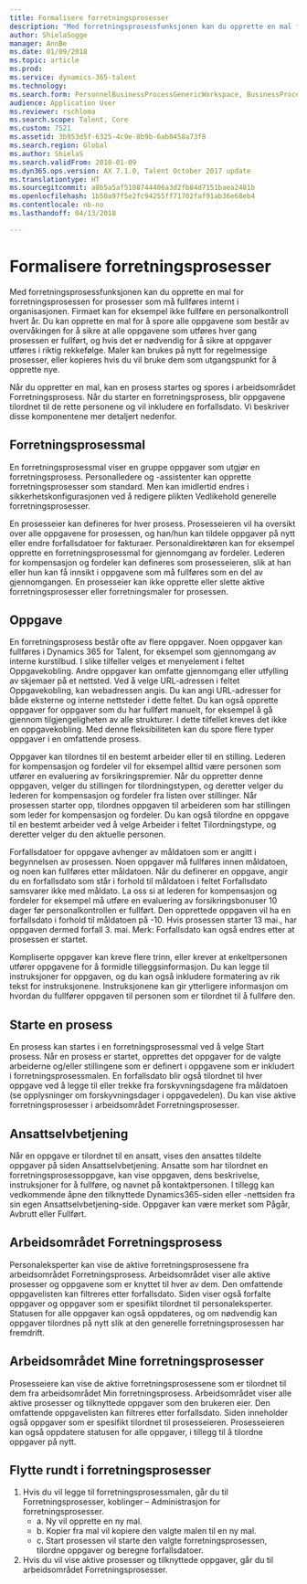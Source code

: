 ```yaml
---
title: Formalisere forretningsprosesser
description: "Med forretningsprosessfunksjonen kan du opprette en mal for forretningsprosessen for prosesser som må fullføres internt i organisasjonen."
author: ShielaSogge
manager: AnnBe
ms.date: 01/09/2018
ms.topic: article
ms.prod: 
ms.service: dynamics-365-talent
ms.technology: 
ms.search.form: PersonnelBusinessProcessGenericWorkspace, BusinessProcessGenericTemplateListpage, BusinessProcessGenericMyTemplates, BusinessProcessGroupAssignment
audience: Application User
ms.reviewer: rschloma
ms.search.scope: Talent, Core
ms.custom: 7521
ms.assetid: 3b953d5f-6325-4c9e-8b9b-6ab0458a73f8
ms.search.region: Global
ms.author: ShielaS
ms.search.validFrom: 2018-01-09
ms.dyn365.ops.version: AX 7.1.0, Talent October 2017 update
ms.translationtype: HT
ms.sourcegitcommit: a8b5a5af5108744406a3d2fb84d7151baea2481b
ms.openlocfilehash: 1b50a97f5e2fc94255ff71702faf91ab36e68eb4
ms.contentlocale: nb-no
ms.lasthandoff: 04/13/2018

---
```

# <a name="formalize-business-processes"></a>Formalisere forretningsprosesser
Med forretningsprosessfunksjonen kan du opprette en mal for forretningsprosessen for prosesser som må fullføres internt i organisasjonen. Firmaet kan for eksempel ikke fullføre en personalkontroll hvert år. Du kan opprette en mal for å spore alle oppgavene som består av overvåkingen for å sikre at alle oppgavene som utføres hver gang prosessen er fullført, og hvis det er nødvendig for å sikre at oppgaver utføres i riktig rekkefølge. Maler kan brukes på nytt for regelmessige prosesser, eller kopieres hvis du vil bruke dem som utgangspunkt for å opprette nye.

Når du oppretter en mal, kan en prosess startes og spores i arbeidsområdet Forretningsprosess.  Når du starter en forretningsprosess, blir oppgavene tilordnet til de rette personene og vil inkludere en forfallsdato. Vi beskriver disse komponentene mer detaljert nedenfor.

## <a name="business-process-template"></a>Forretningsprosessmal
En forretningsprosessmal viser en gruppe oppgaver som utgjør en forretningsprosess. Personalledere og -assistenter kan opprette forretningsprosesser som standard.  Men kan imidlertid endres i sikkerhetskonfigurasjonen ved å redigere plikten Vedlikehold generelle forretningsprosesser.

En prosesseier kan defineres for hver prosess. Prosesseieren vil ha oversikt over alle oppgavene for prosessen, og han/hun kan tildele oppgaver på nytt eller endre forfallsdatoer for fakturaer.  Personaldirektøren kan for eksempel opprette en forretningsprosessmal for gjennomgang av fordeler.  Lederen for kompensasjon og fordeler kan defineres som prosesseieren, slik at han eller hun kan få innsikt i oppgavene som må fullføres som en del av gjennomgangen.  En prosesseier kan ikke opprette eller slette aktive forretningsprosesser eller forretningsmaler for prosessen.

## <a name="task"></a>Oppgave
En forretningsprosess består ofte av flere oppgaver. Noen oppgaver kan fullføres i Dynamics 365 for Talent, for eksempel som gjennomgang av interne kurstilbud. I slike tilfeller velges et menyelement i feltet Oppgavekobling. Andre oppgaver kan omfatte gjennomgang eller utfylling av skjemaer på et nettsted. Ved å velge URL-adressen i feltet Oppgavekobling, kan webadressen angis. Du kan angi URL-adresser for både eksterne og interne nettsteder i dette feltet. Du kan også opprette oppgaver for oppgaver som du har fullført manuelt, for eksempel å gå gjennom tilgjengeligheten av alle strukturer. I dette tilfellet kreves det ikke en oppgavekobling. Med denne fleksibiliteten kan du spore flere typer oppgaver i en omfattende prosess.

Oppgaver kan tilordnes til en bestemt arbeider eller til en stilling. Lederen for kompensasjon og fordeler vil for eksempel alltid være personen som utfører en evaluering av forsikringspremier.   Når du oppretter denne oppgaven, velger du stillingen for tilordningstypen, og deretter velger du lederen for kompensasjon og fordeler fra listen over stillinger. Når prosessen starter opp, tilordnes oppgaven til arbeideren som har stillingen som leder for kompensasjon og fordeler. Du kan også tilordne en oppgave til en bestemt arbeider ved å velge Arbeider i feltet Tilordningstype, og deretter velger du den aktuelle personen.

Forfallsdatoer for oppgave avhenger av måldatoen som er angitt i begynnelsen av prosessen. Noen oppgaver må fullføres innen måldatoen, og noen kan fullføres etter måldatoen.  Når du definerer en oppgave, angir du en forfallsdato som står i forhold til måldatoen i feltet Forfallsdato samsvarer ikke med måldato. La oss si at lederen for kompensasjon og fordeler for eksempel må utføre en evaluering av forsikringsbonuser 10 dager før personalkontrollen er fullført. Den opprettede oppgaven vil ha en forfallsdato i forhold til måldatoen på -10. Hvis prosessen starter 13 mai., har oppgaven dermed forfall 3. mai. Merk: Forfallsdato kan også endres etter at prosessen er startet.

Kompliserte oppgaver kan kreve flere trinn, eller krever at enkeltpersonen utfører oppgavene for å formidle tilleggsinformasjon. Du kan legge til instruksjoner for oppgaven, og du kan også inkludere formatering av rik tekst for instruksjonene. Instruksjonene kan gir ytterligere informasjon om hvordan du fullfører oppgaven til personen som er tilordnet til å fullføre den.

## <a name="starting-a-process"></a>Starte en prosess
En prosess kan startes i en forretningsprosessmal ved å velge Start prosess.  Når en prosess er startet, opprettes det oppgaver for de valgte arbeiderne og/eller stillingene som er definert i oppgavene som er inkludert i forretningsprosessmalen. En forfallsdato blir også tilordnet til hver oppgave ved å legge til eller trekke fra forskyvningsdagene fra måldatoen (se opplysninger om forskyvningsdager i oppgavedelen). Du kan vise aktive forretningsprosesser i arbeidsområdet Forretningsprosesser. 

## <a name="employee-self-service"></a>Ansattselvbetjening
Når en oppgave er tilordnet til en ansatt, vises den ansattes tildelte oppgaver på siden Ansattselvbetjening. Ansatte som har tilordnet en forretningsprosessoppgave, kan vise oppgaven, dens beskrivelse, instruksjoner for å fullføre, og navnet på kontaktpersonen. I tillegg kan vedkommende åpne den tilknyttede Dynamics365-siden eller -nettsiden fra sin egen Ansattselvbetjening-side. Oppgaver kan være merket som Pågår, Avbrutt eller Fullført.

## <a name="business-process-workspace"></a>Arbeidsområdet Forretningsprosess
Personaleksperter kan vise de aktive forretningsprosessene fra arbeidsområdet Forretningsprosess. Arbeidsområdet viser alle aktive prosesser og oppgavene som er knyttet til hver av dem. Den omfattende oppgavelisten kan filtreres etter forfallsdato. Siden viser også forfalte oppgaver og oppgaver som er spesifikt tilordnet til personaleksperter. Statusen for alle oppgaver kan også oppdateres, og om nødvendig kan oppgaver tilordnes på nytt slik at den generelle forretningsprosessen har fremdrift.

## <a name="my-business-processes-workspace"></a>Arbeidsområdet Mine forretningsprosesser
Prosesseiere kan vise de aktive forretningsprosessene som er tilordnet til dem fra arbeidsområdet Min forretningsprosess. Arbeidsområdet viser alle aktive prosesser og tilknyttede oppgaver som den brukeren eier.  Den omfattende oppgavelisten kan filtreres etter forfallsdato. Siden inneholder også oppgaver som er spesifikt tilordnet til prosesseieren. Prosesseieren kan også oppdatere statusen for alle oppgaver, i tillegg til å tilordne oppgaver på nytt.

## <a name="navigating-business-processes"></a>Flytte rundt i forretningsprosesser
1. Hvis du vil legge til forretningsprosessmalen, går du til Forretningsprosesser, koblinger – Administrasjon for forretningsprosesser.
   - a.   Ny vil opprette en ny mal.
   - b.   Kopier fra mal vil kopiere den valgte malen til en ny mal.
   - c.   Start prosessen vil starte den valgte forretningsprosessen, tilordne oppgaver og beregne forfallsdatoer.  
2. Hvis du vil vise aktive prosesser og tilknyttede oppgaver, går du til arbeidsområdet Forretningsprosesser.

